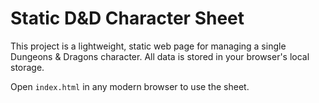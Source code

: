 # Static D&D Character Sheet

This project is a lightweight, static web page for managing a single Dungeons & Dragons character. All data is stored in your browser's local storage.

Open `index.html` in any modern browser to use the sheet.
